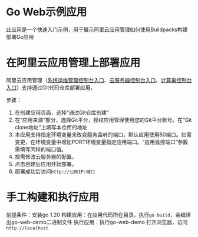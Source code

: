 # Go Web示例应用
此应用是一个快速入门示例，用于展示阿里云应用管理如何使用Buildpacks构建部署Go应用

# 在阿里云应用管理上部署应用
阿里云应用管理（[系统运维管理控制台入口](https://oos.console.aliyun.com/app)、[云服务器控制台入口](https://ecs.console.aliyun.com/app)、[计算巢控制台入口](https://computenest.console.aliyun.com/app)）支持通过Git代码仓库部署应用。

步骤：
1. 在创建应用页面，选择“通过Git仓库创建”
2. 在“应用来源”部分，选择Git平台，授权应用管理使用您的Git平台账号。在“Git clone地址”上填写本仓库的地址
4. 本应用支持指定环境变量来改变服务监听的端口，默认应用使用80端口。如需变更，在环境变量中增加PORT环境变量指定应用端口。“应用监控端口”参数需填写同样的端口值。
5. 按需修改云服务器的配置。
6. 点击创建后应用开始部署。
7. 部署成功后访问`http://公网IP:端口`

# 手工构建和执行应用
前提条件：安装go 1.20
构建应用：在应用代码所在目录，执行`go build`，会编译出go-web-demo二进制文件
执行应用：执行go-web-demo
打开浏览器，访问`http://localhost`

